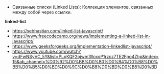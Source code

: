 - Связанные списки (Linked Lists): Коллекция элементов, связанных между собой через ссылки.

**linked-list**

- https://sebhastian.com/linked-list-javascript/
- https://www.freecodecamp.org/news/implementing-a-linked-list-in-javascript/
- https://www.geeksforgeeks.org/implementation-linkedlist-javascript/
- https://www.youtube.com/watch?v=dFwNSyVC_5Y&list=PLqKQF2ojwm3llpxoP1rzoz7TE2Fpo4Zhp&index=15&ab_channel=%D0%92%D0%BB%D0%B0%D0%B4%D0%B8%D0%BB%D0%B5%D0%BD%D0%9C%D0%B8%D0%BD%D0%B8%D0%BD
